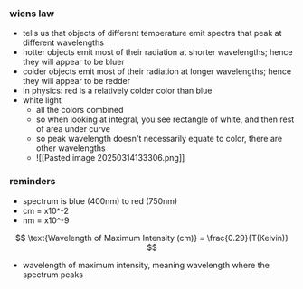 ### wiens law
* tells us that objects of different temperature emit spectra that peak at different wavelengths
* hotter objects emit most of their radiation at shorter wavelengths; hence they will appear to be bluer
* colder objects emit most of their radiation at longer wavelengths; hence they will appear to be redder
* in physics: red is a relatively colder color than blue
* white light
	* all the colors combined
	* so when looking at integral, you see rectangle of white, and then rest of area under curve
	* so peak wavelength doesn't necessarily equate to color, there are other wavelengths
	* ![[Pasted image 20250314133306.png]]
### reminders
* spectrum is blue (400nm) to red (750nm)
* cm = x10^-2
* nm = x10^-9

$$
\text{Wavelength of Maximum Intensity (cm)} = \frac{0.29}{T(Kelvin)}
$$

* wavelength of maximum intensity, meaning wavelength where the spectrum peaks